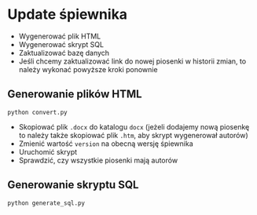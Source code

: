 # Update śpiewnika

- Wygenerować plik HTML
- Wygenerować skrypt SQL
- Zaktualizować bazę danych
- Jeśli chcemy zaktualizować link do nowej piosenki w historii zmian, to należy wykonać powyższe kroki ponownie

## Generowanie plików HTML

`python convert.py`

- Skopiować plik `.docx` do katalogu `docx` (jeżeli dodajemy nową piosenkę to należy także skopiować plik `.htm`, aby skrypt wygenerował autorów)
- Zmienić wartość `version` na obecną wersję śpiewnika
- Uruchomić skrypt
- Sprawdzić, czy wszystkie piosenki mają autorów

## Generowanie skryptu SQL

`python generate_sql.py`